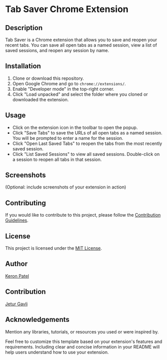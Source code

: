 # Tab Saver Chrome Extension 

## Description
Tab Saver is a Chrome extension that allows you to save and reopen your recent tabs. You can save all open tabs as a named session, view a list of saved sessions, and reopen any session by name.

## Installation
1. Clone or download this repository.
2. Open Google Chrome and go to `chrome://extensions/`.
3. Enable "Developer mode" in the top-right corner.
4. Click "Load unpacked" and select the folder where you cloned or downloaded the extension.

## Usage
- Click on the extension icon in the toolbar to open the popup.
- Click "Save Tabs" to save the URLs of all open tabs as a named session. You will be prompted to enter a name for the session.
- Click "Open Last Saved Tabs" to reopen the tabs from the most recently saved session.
- Click "List Saved Sessions" to view all saved sessions. Double-click on a session to reopen all tabs in that session.

## Screenshots
(Optional: include screenshots of your extension in action)

## Contributing
If you would like to contribute to this project, please follow the [Contribution Guidelines](CONTRIBUTING.md).

## License 
This project is licensed under the [MIT License](LICENSE).

## Author 
[Keron Patel](https://github.com/kronpatel) 

## Contribution
[Jetur Gavli](https://github.com/jeturgavli)

## Acknowledgements
Mention any libraries, tutorials, or resources you used or were inspired by.

Feel free to customize this template based on your extension's features and requirements. Including clear and concise information in your README will help users understand how to use your extension.
